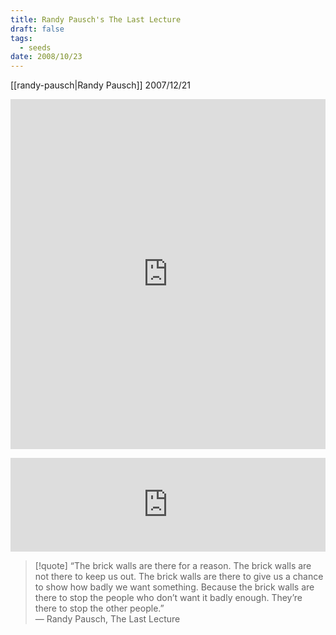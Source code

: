 ```yaml
---
title: Randy Pausch's The Last Lecture
draft: false
tags:
  - seeds
date: 2008/10/23
---
```

[[randy-pausch|Randy Pausch]] 2007/12/21

<embed src="https://drive.google.com/viewerng/
viewer?embedded=true&url=https://www.cs.cmu.edu/~pausch/Randy/pauschlastlecturetranscript.pdf" type="application/pdf" width="100%" height="560px">

<iframe width="100%" src="https://www.youtube.com/embed/V22yKlUt4F4?si=ziURCCrFi1ghByN6" title="YouTube video player" frameborder="0" allow="accelerometer; autoplay; clipboard-write; encrypted-media; gyroscope; picture-in-picture; web-share" allowfullscreen></iframe>

> [!quote] “The brick walls are there for a reason. The brick walls are not there to keep us out. The brick walls are there to give us a chance to show how badly we want something. Because the brick walls are there to stop the people who don’t want it badly enough. They’re there to stop the other people.”  
> ― Randy Pausch, The Last Lecture